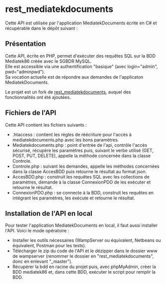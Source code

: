 # rest_mediatekdocuments
Cette API est utilisée par l'application MediatekDocuments écrite en C# et récupérable dans le dépôt suivant :<br>

## Présentation

Cette API, écrite en PHP, permet d'exécuter des requêtes SQL sur la BDD Mediatek86 créée avec le SGBDR MySQL.<br>
Elle est accessible via une authentification "basique" (avec login="admin", pwd="adminpwd").<br>
Sa vocation actuelle est de répondre aux demandes de l'applicaton MediatekDocuments.

Le projet est un fork de [rest_mediatekdocuments](https://github.com/CNED-SLAM/rest_mediatekdocuments), auquel des fonctionnalités ont été ajoutées.

## Fichiers de l'API
Cette API contient les fichiers suivants :<br>
- .htaccess : contient les règles de réécriture pour l'accès à mediatekdocuments.php avec les bons paramètres.<br>
- Mediatekdocuments.php : point d'entrée de l'api, contrôle l'accès sécurisé, récupère les paramètres puis, suivant le verbe utilisé (GET, POST, PUT, DELETE), appelle la méthode concernée dans la classe Controle.<br>
- Controle.php : suivant les demandes, appelle les méthodes concernées dans la classe AccesBDD puis retourne le résultat au format json.<br>
- AccesBDD.php : construit les requêtes SQL avec les collections de paramètres, demande à la classe ConnexionPDO de les exécuter et retourne le résultat.<br>
- ConnexionPDO.php : se connecte à la BDD, construit les requêtes en intégrant les paramètres, les exécute et retourne le résultat.
## Installation de l'API en local
Pour tester l'application MediatekDocuments en local, il faut aussi installer l'API. Voici le mode opératoire :<br>
- Installer les outils nécessaires (WampServer ou équivalent, Netbeans ou équivalent, Postman pour les tests).<br>
- Télécharger le zip du code de l'API et le dézipper dans le dossier www de wampserver (renommer le dossier en "rest_mediatekdocuments", donc en enlevant "_master").<br>
- Récupérer la bdd en racine du projet puis, avec phpMyAdmin, créer la BDD mediatek86 et, dans cette BDD, exécuter le script pour remplir la BDD.<br>
